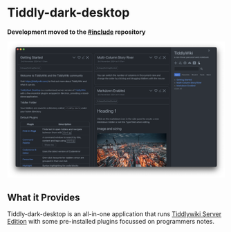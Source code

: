 # Tiddly-dark-desktop

**Development moved to the [#include](https://github.com/ahanniga/include) repository**

![Screenshot](https://github.com/ahanniga/tiddly-dark-desktop/blob/main/resources/tiddly-dark-desktop-sshot.png)

## What it Provides

Tiddly-dark-desktop is an all-in-one application that runs [Tiddlywiki Server Edition](https://tiddlywiki.com/#Installing%20TiddlyWiki%20on%20Node.js) with some pre-installed plugins focussed on programmers notes.
